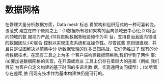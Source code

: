# 数据网格

在管理大量分析数据方面，Data mesh 标志 着架构和组织范式的一种可喜转变。该范式 建立在四个原则之上：(1)数据所有权和架构的面向领域去中心化;(2)将面向领域的数 据视为产品;(3)将自助数据基础设施作为平 台，支持自治且面向领域的数据团队;(4)联合 控制以实现生态系统和互操作性。尽管这些 原则很直观，并且只是试图解决以前集中分 析数据管理的许多已知挑战，它们仍胜过了 现有的分析数据技术。在现有工具之上为多 个客户端构建数据网格后,我们学到了两件 事:(a)要加速数据网格的实现，在开源或商业 工具上仍存在着巨大的差距（例如,我们目前 为客户自定义构建的基于时间的多语言数 据，实现通用访问模型）；(b)尽管存在差距,使 用现有技术作为基本构建块仍是可行的。
